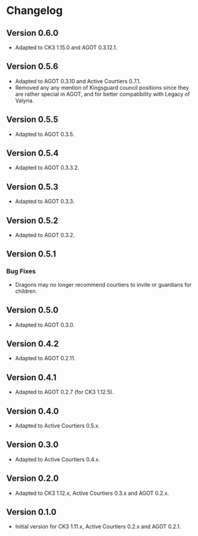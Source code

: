 # Changelog

## Version 0.6.0

* Adapted to CK3 1.15.0 and AGOT 0.3.12.1.

## Version 0.5.6

* Adapted to AGOT 0.3.10 and Active Courtiers 0.7.1.
* Removed any any mention of Kingsguard council positions since they are rather special in AGOT, and for better compatibility with Legacy of Valyria.

## Version 0.5.5

* Adapted to AGOT 0.3.5.

## Version 0.5.4

* Adapted to AGOT 0.3.3.2.

## Version 0.5.3

* Adapted to AGOT 0.3.3.

## Version 0.5.2

* Adapted to AGOT 0.3.2.

## Version 0.5.1

### Bug Fixes

* Dragons may no longer recommend courtiers to invite or guardians for children.

## Version 0.5.0

* Adapted to AGOT 0.3.0.

## Version 0.4.2

* Adapted to AGOT 0.2.11.

## Version 0.4.1

* Adapted to AGOT 0.2.7 (for CK3 1.12.5).

## Version 0.4.0

* Adapted to Active Courtiers 0.5.x.

## Version 0.3.0

* Adapted to Active Courtiers 0.4.x.

## Version 0.2.0

* Adapted to CK3 1.12.x, Active Courtiers 0.3.x and AGOT 0.2.x.

## Version 0.1.0

* Initial version for CK3 1.11.x, Active Courtiers 0.2.x and AGOT 0.2.1.
